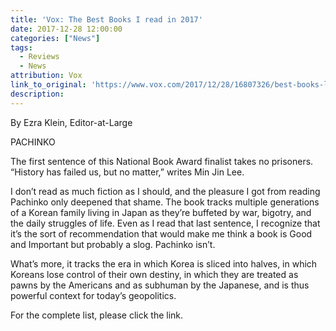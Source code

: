 ```yaml
---
title: 'Vox: The Best Books I read in 2017'
date: 2017-12-28 12:00:00
categories: ["News"]
tags:
  - Reviews
  - News
attribution: Vox
link_to_original: 'https://www.vox.com/2017/12/28/16807326/best-books-list-2017'
description:
---
```



By Ezra Klein, Editor-at-Large

PACHINKO

The first sentence of this National Book Award finalist takes no prisoners. “History has failed us, but no matter,” writes Min Jin Lee.

I don’t read as much fiction as I should, and the pleasure I got from reading Pachinko only deepened that shame. The book tracks multiple generations of a Korean family living in Japan as they’re buffeted by war, bigotry, and the daily struggles of life. Even as I read that last sentence, I recognize that it’s the sort of recommendation that would make me think a book is Good and Important but probably a slog. Pachinko isn’t.

What’s more, it tracks the era in which Korea is sliced into halves, in which Koreans lose control of their own destiny, in which they are treated as pawns by the Americans and as subhuman by the Japanese, and is thus powerful context for today’s geopolitics.

For the complete list, please click the link.